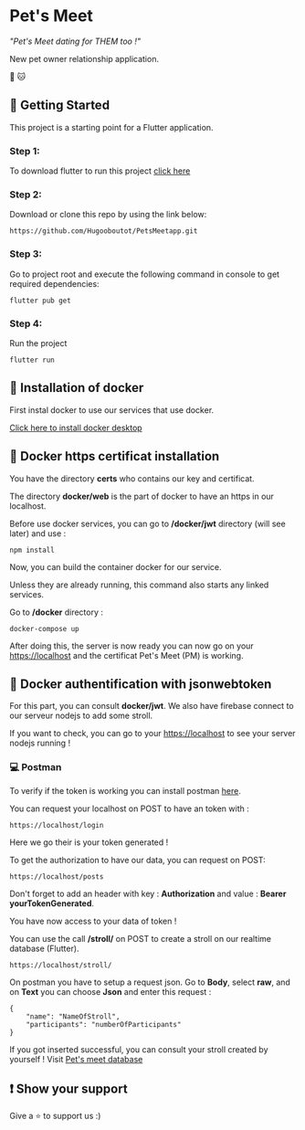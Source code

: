 # Pet's Meet 

*"Pet's Meet dating for THEM too !"*

New pet owner relationship application.

🐶 🐱

## 🐾 Getting Started

This project is a starting point for a Flutter application.

### Step 1:

To download flutter to run this project [click here](https://flutter.dev/docs/get-started/install)

### Step 2:

Download or clone this repo by using the link below:

```
https://github.com/Hugooboutot/PetsMeetapp.git
```

### Step 3:

Go to project root and execute the following command in console to get required dependencies:

```
flutter pub get
```

### Step 4:

Run the project

```
flutter run
```

## 🔨 Installation of docker

First instal docker to use our services that use docker.

[Click here to install docker desktop](https://docs.docker.com/desktop/)

## 🔐 Docker https certificat installation

You have the directory **certs** who contains our key and certificat.

The directory **docker/web** is the part of docker to have an https in our localhost.

Before use docker services, you can go to **/docker/jwt** directory (will see later) and use :

```
npm install
```

Now, you can build the container docker for our service.

Unless they are already running, this command also starts any linked services.

Go to **/docker** directory :

```
docker-compose up
```

After doing this, the server is now ready you can now go on your [https://localhost](https://localhost) and the certificat Pet's Meet (PM) is working.

## 🔰 Docker authentification with jsonwebtoken

For this part, you can consult **docker/jwt**. We also have firebase connect to our serveur nodejs to add some stroll.

If you want to check, you can go to your [https://localhost](https://localhost) to see your server nodejs running !

### 💻 Postman

To verify if the token is working you can install postman [here](https://www.postman.com/downloads/).

You can request your localhost on POST to have an token with :

```
https://localhost/login
```

Here we go their is your token generated !

To get the authorization to have our data, you can request on POST:

```
https://localhost/posts
```

Don't forget to add an header with key : **Authorization** and value : **Bearer yourTokenGenerated**.

You have now access to your data of token ! 

You can use the call **/stroll/** on POST to create a stroll on our realtime database (Flutter).

```
https://localhost/stroll/
```

On postman you have to setup a request json. Go to **Body**, select **raw**, and on **Text** you can choose **Json** and enter this request :

```
{
    "name": "NameOfStroll",
    "participants": "numberOfParticipants"
}
```

If you got inserted successful, you can consult your stroll created by yourself ! Visit [Pet's meet database](https://pet-s-meet.firebaseio.com/strolls.json)

## ❗ Show your support

Give a ⭐ to support us :)
